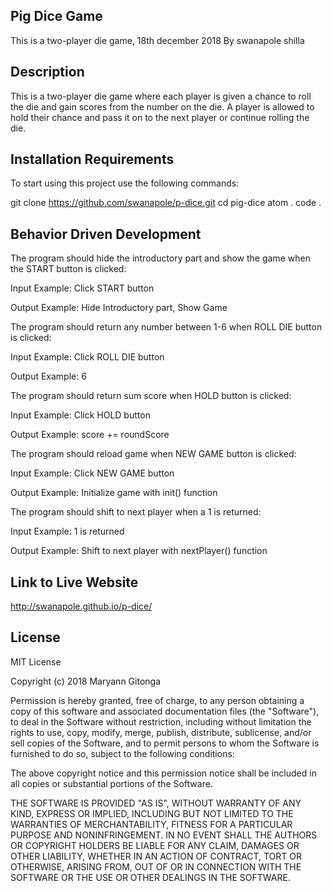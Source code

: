 ## Pig Dice Game
This is a two-player die game, 18th december 2018 By swanapole shilla

## Description
This is a two-player die game where each player is given a chance to roll the die and gain scores from the number on the die. A player is allowed to hold their chance and pass it on to the next player or continue rolling the die.

## Installation Requirements
To start using this project use the following commands:

git clone https://github.com/swanapole/p-dice.git 
cd pig-dice 
atom . 
code .

## Behavior Driven Development
The program should hide the introductory part and show the game when the START button is clicked:

Input Example: Click START button

Output Example: Hide Introductory part, Show Game

The program should return any number between 1-6 when ROLL DIE button is clicked:

Input Example: Click ROLL DIE button

Output Example: 6

The program should return sum score when HOLD button is clicked:

Input Example: Click HOLD button

Output Example: score += roundScore

The program should reload game when NEW GAME button is clicked:

Input Example: Click NEW GAME button

Output Example: Initialize game with init() function

The program should shift to next player when a 1 is returned:

Input Example: 1 is returned

Output Example: Shift to next player with nextPlayer() function

## Link to Live Website
http://swanapole.github.io/p-dice/

## License
MIT License

Copyright (c) 2018 Maryann Gitonga

Permission is hereby granted, free of charge, to any person obtaining a copy of this software and associated documentation files (the "Software"), to deal in the Software without restriction, including without limitation the rights to use, copy, modify, merge, publish, distribute, sublicense, and/or sell copies of the Software, and to permit persons to whom the Software is furnished to do so, subject to the following conditions:

The above copyright notice and this permission notice shall be included in all copies or substantial portions of the Software.

THE SOFTWARE IS PROVIDED "AS IS", WITHOUT WARRANTY OF ANY KIND, EXPRESS OR IMPLIED, INCLUDING BUT NOT LIMITED TO THE WARRANTIES OF MERCHANTABILITY, FITNESS FOR A PARTICULAR PURPOSE AND NONINFRINGEMENT. IN NO EVENT SHALL THE AUTHORS OR COPYRIGHT HOLDERS BE LIABLE FOR ANY CLAIM, DAMAGES OR OTHER LIABILITY, WHETHER IN AN ACTION OF CONTRACT, TORT OR OTHERWISE, ARISING FROM, OUT OF OR IN CONNECTION WITH THE SOFTWARE OR THE USE OR OTHER DEALINGS IN THE SOFTWARE.
